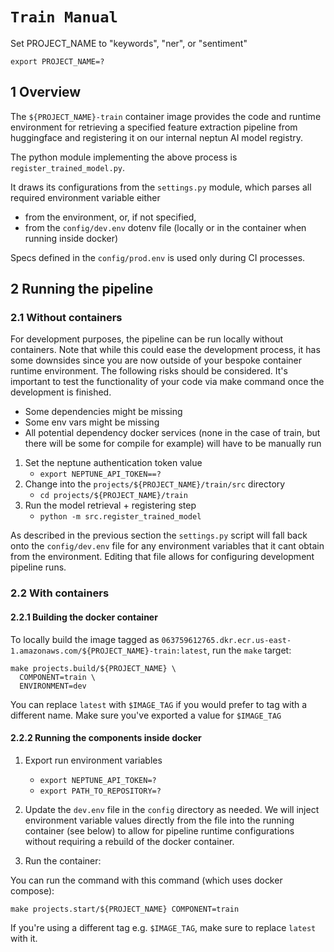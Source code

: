 # `Train Manual`

Set PROJECT_NAME to "keywords", "ner", or "sentiment"

`export PROJECT_NAME=?`

## 1 Overview

The `${PROJECT_NAME}-train` container image provides the code and runtime environment for retrieving a
specified feature extraction pipeline from huggingface and registering it on our internal neptun AI
model registry.

The python module implementing the above process is `register_trained_model.py`.

It draws its configurations from the `settings.py` module, which parses all required
environment variable either

- from the environment, or, if not specified,
- from the `config/dev.env` dotenv file (locally or in the container when running inside docker)

Specs defined in the `config/prod.env` is used only during CI processes.

## 2 Running the pipeline

### 2.1 Without containers

For development purposes, the pipeline can be run locally without containers. Note that while this could ease the development process, it has some downsides since you are now outside of your bespoke container runtime environment. The following risks should be considered. It's important to test the functionality of your code via make command once the development is finished.

- Some dependencies might be missing
- Some env vars might be missing
- All potential dependency docker services (none in the case of train, but there will be some for compile for example) will have to be manually run

1. Set the neptune authentication token value
   - `export NEPTUNE_API_TOKEN==?`
2. Change into the `projects/${PROJECT_NAME}/train/src` directory
   - `cd projects/${PROJECT_NAME}/train`
3. Run the model retrieval + registering step
   - `python -m src.register_trained_model`

As described in the previous section the `settings.py` script will fall back onto the
`config/dev.env` file for any environment variables that it cant obtain from the environment.
Editing that file allows for configuring development pipeline runs.

### 2.2 With containers

#### 2.2.1 Building the docker container

To locally build the image tagged as
`063759612765.dkr.ecr.us-east-1.amazonaws.com/${PROJECT_NAME}-train:latest`, run the `make` target:

```make
make projects.build/${PROJECT_NAME} \
  COMPONENT=train \
  ENVIRONMENT=dev
```
You can replace `latest` with `$IMAGE_TAG` if you would prefer to tag with a different name. Make sure you've exported a value for `$IMAGE_TAG`

#### 2.2.2 Running the components inside docker

1. Export run environment variables

   - `export NEPTUNE_API_TOKEN=?`
   - `export PATH_TO_REPOSITORY=?`

2. Update the `dev.env` file in the `config` directory as needed. We will inject environment
   variable values directly from the file into the running container (see below) to allow for
   pipeline runtime configurations without requiring a rebuild of the docker container.

3. Run the container:

You can run the command with this command (which uses docker compose):

```
make projects.start/${PROJECT_NAME} COMPONENT=train
```

If you're using a different tag e.g. `$IMAGE_TAG`, make sure to replace `latest` with it.
